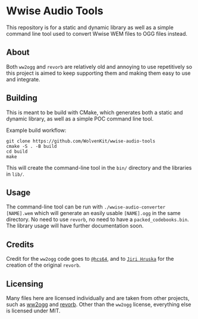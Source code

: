 # Wwise Audio Tools  
This repository is for a static and dynamic library as well as a simple command line tool used to convert Wwise WEM files to OGG files instead.

## About  
Both `ww2ogg` and `revorb` are relatively old and annoying to use repetitively so this project is aimed to keep supporting them and making them easy to use and integrate.

## Building
This is meant to be build with CMake, which generates both a static and dynamic library, as well as a simple POC command line tool.  

Example build workflow:
```
git clone https://github.com/WolvenKit/wwise-audio-tools
cmake -S . -B build
cd build
make
```  
This will create the command-line tool in the `bin/` directory and the libraries in `lib/`.

## Usage
The command-line tool can be run with `./wwise-audio-converter [NAME].wem` which will generate an easily usable `[NAME].ogg` in the same directory. No need to use `revorb`, no need to have a `packed_codebooks.bin`. The library usage will have further documentation soon.

## Credits
Credit for the `ww2ogg` code goes to [`@hcs64`](https://github.com/hcs64), and to [`Jiri Hruska`](https://hydrogenaud.io/index.php/topic,64328.0.html) for the creation of the original `revorb`.

## Licensing
Many files here are licensed individually and are taken from other projects, such as [ww2ogg](https://github.com/hcs64/ww2ogg) and [revorb](https://hydrogenaud.io/index.php/topic,64328.0.html). Other than the `ww2ogg` license, everything else is licensed under MIT.
